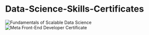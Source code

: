# Data-Science-Skills-Certificates
<!--START_SECTION:badges-->
![Fundamentals of Scalable Data Science](https://github.com/ultravioletrad/Data-Science-Skills-Certificates/assets/51322951/cf9fe273-a0c4-4f8d-bc14-17e8ecd9f1e8.png)
![Meta Front-End Developer Certificate](https://images.credly.com/size/220x220/images/e91ed0b0-842b-417f-8d2f-b07535febdda/image.png.png)
<!--END_SECTION:badges-->
